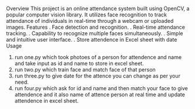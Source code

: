 Overview
This project is an online attendance system built using OpenCV, a popular computer vision library. It utilizes face recognition to track attendance of individuals in real-time through a webcam or uploaded images.
Features
. Face detection and recognition.
. Real-time attendance tracking.
. Capability to recognize multiple faces simultaneously.
. Simple and intuitive user interface.
. Store attendence in Excel sheet with date
Usage
1. run one.py which took photoes of a person for attendence and name and take input as id and name to store in excel sheet.
2. run two.py which train face and match face of that person
3. run three.py to give date for the attence you can change as per your need.
4. run four.py which ask for id and name and then match your face to give attendence and it also name of attence person at real time and update attendence in excel sheet.
